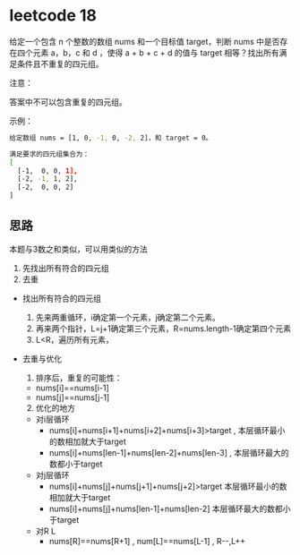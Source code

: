 # leetcode 18

给定一个包含 n 个整数的数组 nums 和一个目标值 target，判断 nums 中是否存在四个元素 a，b，c 和 d ，使得 a + b + c + d 的值与 target 相等？找出所有满足条件且不重复的四元组。

注意：

答案中不可以包含重复的四元组。

示例：
```bash
给定数组 nums = [1, 0, -1, 0, -2, 2]，和 target = 0。

满足要求的四元组集合为：
[
  [-1,  0, 0, 1],
  [-2, -1, 1, 2],
  [-2,  0, 0, 2]
]
```

## 思路
  本题与3数之和类似，可以用类似的方法
  1. 先找出所有符合的四元组
  2. 去重

- 找出所有符合的四元组
  1. 先来两重循环，i确定第一个元素，j确定第二个元素。  
  2. 再来两个指针，L=j+1确定第三个元素，R=nums.length-1确定第四个元素
  3. L<R，遍历所有元素，

- 去重与优化
  1. 排序后，重复的可能性：
    + nums[i]==nums[i-1]
    + nums[j]==nums[j-1]
  2. 优化的地方
    - 对i层循环
      + nums[i]+nums[i+1]+nums[i+2]+nums[i+3]>target , 本层循环最小的数相加就大于target
      + nums[i]+nums[len-1]+nums[len-2]+nums[len-3] , 本层循环最大的数都小于target
    - 对j层循环
      + nums[i]+nums[j]+nums[j+1]+nums[j+2]>target 本层循环最小的数相加就大于target
      + nums[i]+nums[j]+nums[len-1]+nums[len-2] 本层循环最大的数都小于target
    - 对R L
      + nums[R]==nums[R+1] , num[L]==nums[L-1] , R--,L++  

